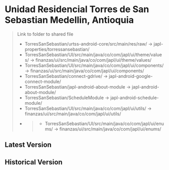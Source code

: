 # Unidad Residencial Torres de San Sebastian Medellin, Antioquia

> Link to folder to shared file
> -  TorresSanSebastian/urtss-android-core/src/main/res/raw/ -> japl-properties/torressansebastian/
> -  TorresSanSebastian/UI/src/main/java/co/com/japl/ui/theme/values/ -> finanzas/ui/src/main/java/co/com/japl/ui/theme/values/
> -  TorresSanSebastian/UI/src/main/java/co/com/japl/ui/components/ -> finanzas/ui/src/main/java/co/com/japl/ui/components/
> -  TorresSanSebastian/connect-gdrive/ -> japl-android-google-connect-module/
> -  TorresSanSebastian/japl-android-about-module -> japl-android-about-module/
> -  TorresSanSebastian/ScheduleModule -> japl-android-schedule-module/
> -  TorresSanSebastian/UI/src/main/java/co/com/japl/ui/utils/ -> finanzas/ui/src/main/java/co/com/japl/ui/utils/
> -  > -  TorresSanSebastian/UI/src/main/java/co/com/japl/ui/enums/ -> finanzas/ui/src/main/java/co/com/japl/ui/enums/

## Latest Version

## Historical Version
